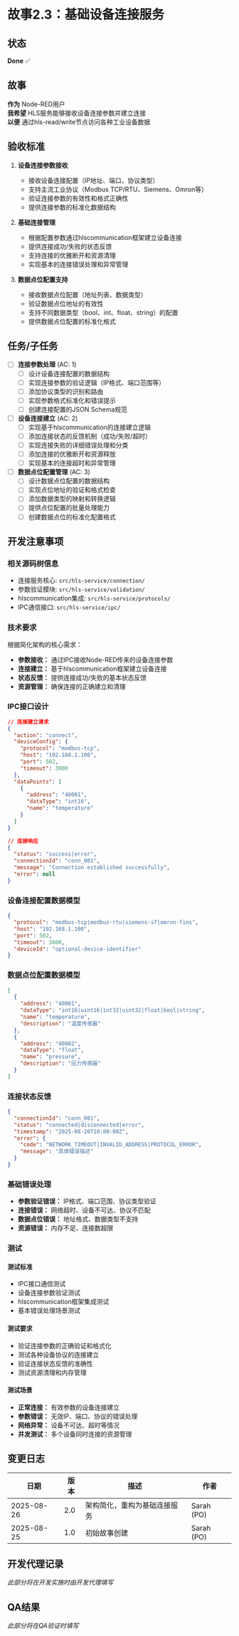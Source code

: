 # 故事2.3：基础设备连接服务

## 状态

**Done** ✅

## 故事

**作为** Node-RED用户  
**我希望** HLS服务能够接收设备连接参数并建立连接  
**以便** 通过hls-read/write节点访问各种工业设备数据

## 验收标准

1. **设备连接参数接收**
   - 接收设备连接配置（IP地址、端口、协议类型）
   - 支持主流工业协议（Modbus TCP/RTU、Siemens、Omron等）
   - 验证连接参数的有效性和格式正确性
   - 提供连接参数的标准化数据结构

2. **基础连接管理**
   - 根据配置参数通过hlscommunication框架建立设备连接
   - 提供连接成功/失败的状态反馈
   - 支持连接的优雅断开和资源清理
   - 实现基本的连接错误处理和异常管理

3. **数据点位配置支持**
   - 接收数据点位配置（地址列表、数据类型）
   - 验证数据点位地址的有效性
   - 支持不同数据类型（bool、int、float、string）的配置
   - 提供数据点位配置的标准化格式

## 任务/子任务

- [ ] **连接参数处理** (AC: 1)
  - [ ] 设计设备连接配置的数据结构
  - [ ] 实现连接参数的验证逻辑（IP格式、端口范围等）
  - [ ] 添加协议类型的识别和路由
  - [ ] 实现参数格式标准化和错误提示
  - [ ] 创建连接配置的JSON Schema规范

- [ ] **设备连接建立** (AC: 2)
  - [ ] 实现基于hlscommunication的连接建立逻辑
  - [ ] 添加连接状态的反馈机制（成功/失败/超时）
  - [ ] 实现连接失败的详细错误处理和分类
  - [ ] 添加连接的优雅断开和资源释放
  - [ ] 实现基本的连接超时和异常管理

- [ ] **数据点位配置管理** (AC: 3)
  - [ ] 设计数据点位配置的数据结构
  - [ ] 实现点位地址的验证和格式检查
  - [ ] 添加数据类型的映射和转换逻辑
  - [ ] 提供点位配置的批量处理能力
  - [ ] 创建数据点位的标准化配置格式

## 开发注意事项

### 相关源码树信息

- 连接服务核心: `src/hls-service/connection/`
- 参数验证模块: `src/hls-service/validation/`
- hlscommunication集成: `src/hls-service/protocols/`
- IPC通信接口: `src/hls-service/ipc/`

### 技术要求

根据简化架构的核心需求：

- **参数接收：** 通过IPC接收Node-RED传来的设备连接参数
- **连接建立：** 基于hlscommunication框架建立设备连接
- **状态反馈：** 提供连接成功/失败的基本状态反馈
- **资源管理：** 确保连接的正确建立和清理

### IPC接口设计

```json
// 连接建立请求
{
  "action": "connect",
  "deviceConfig": {
    "protocol": "modbus-tcp",
    "host": "192.168.1.100",
    "port": 502,
    "timeout": 3000
  },
  "dataPoints": [
    {
      "address": "40001",
      "dataType": "int16",
      "name": "temperature"
    }
  ]
}

// 连接响应
{
  "status": "success|error",
  "connectionId": "conn_001",
  "message": "Connection established successfully",
  "error": null
}
```

### 设备连接配置数据模型

```json
{
  "protocol": "modbus-tcp|modbus-rtu|siemens-s7|omron-fins",
  "host": "192.168.1.100",
  "port": 502,
  "timeout": 3000,
  "deviceId": "optional-device-identifier"
}
```

### 数据点位配置数据模型

```json
[
  {
    "address": "40001",
    "dataType": "int16|uint16|int32|uint32|float|bool|string",
    "name": "temperature",
    "description": "温度传感器"
  },
  {
    "address": "40002",
    "dataType": "float",
    "name": "pressure",
    "description": "压力传感器"
  }
]
```

### 连接状态反馈

```json
{
  "connectionId": "conn_001",
  "status": "connected|disconnected|error",
  "timestamp": "2025-08-26T10:00:00Z",
  "error": {
    "code": "NETWORK_TIMEOUT|INVALID_ADDRESS|PROTOCOL_ERROR",
    "message": "具体错误描述"
  }
}
```

### 基础错误处理

- **参数验证错误：** IP格式、端口范围、协议类型验证
- **连接错误：** 网络超时、设备不可达、协议不匹配
- **数据点位错误：** 地址格式、数据类型不支持
- **资源错误：** 内存不足、连接数超限

### 测试

#### 测试标准

- IPC接口通信测试
- 设备连接参数验证测试
- hlscommunication框架集成测试
- 基本错误处理场景测试

#### 测试要求

- 验证连接参数的正确验证和格式化
- 测试各种设备协议的连接建立
- 验证连接状态反馈的准确性
- 测试资源清理和内存管理

#### 测试场景

- **正常连接：** 有效参数的设备连接建立
- **参数错误：** 无效IP、端口、协议的错误处理
- **网络异常：** 设备不可达、超时等情况
- **并发测试：** 多个设备同时连接的资源管理

## 变更日志

| 日期       | 版本 | 描述                         | 作者       |
| ---------- | ---- | ---------------------------- | ---------- |
| 2025-08-26 | 2.0  | 架构简化，重构为基础连接服务 | Sarah (PO) |
| 2025-08-25 | 1.0  | 初始故事创建                 | Sarah (PO) |

## 开发代理记录

_此部分将在开发实施时由开发代理填写_

## QA结果

_此部分将在QA验证时填写_
